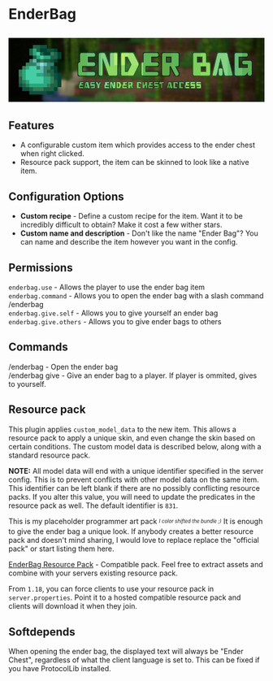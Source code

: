 # EnderBag
![A plugin for easy ender chest access](web/banner.png)
---
## Features
- A configurable custom item which provides access to the ender chest when right clicked.
- Resource pack support, the item can be skinned to look like a native item.

## Configuration Options
- **Custom recipe** - Define a custom recipe for the item. Want it to be incredibly difficult to obtain? Make it cost a few wither stars.
- **Custom name and description** - Don't like the name "Ender Bag"? You can name and describe the item however you want in the config.

## Permissions
`enderbag.use` - Allows the player to use the ender bag item  
`enderbag.command` - Allows you to open the ender bag with a slash command /enderbag  
`enderbag.give.self` - Allows you to give yourself an ender bag  
`enderbag.give.others` - Allows you to give ender bags to others  

## Commands
/enderbag - Open the ender bag  
/enderbag give <player> - Give an ender bag to a player. If player is ommited, gives to yourself.  

## Resource pack
This plugin applies `custom_model_data` to the new item. This allows a resource pack to apply a unique skin, and even change the skin based on certain conditions. The custom model data is described below, along with a standard resource pack. 

**NOTE:** All model data will end with a unique identifier specified in the server config. This is to prevent conflicts with other model data on the same item. This identifier can be left blank if there are no possibly conflicting resource packs. If you alter this value, you will need to update the predicates in the resource pack as well. The default identifier is `831`.

This is my placeholder programmer art pack <sub><sup>*I color shifted the bundle ;)*</sup></sub> It is enough to give the ender bag a unique look. If anybody creates a better
resource pack and doesn't mind sharing, I would love to replace replace the "official pack" or start listing them here.

[EnderBag Resource Pack](https://drive.google.com/file/d/1vIv1Z1259-t373P2_PKatjWAa9zHaqwh/view?usp=sharing) - Compatible pack. Feel free to extract assets and combine with your servers existing resource pack.

From `1.18`, you can force clients to use your resource pack in `server.properties`. Point it to a hosted compatible resource pack and clients will download it when they join.

## Softdepends
When opening the ender bag, the displayed text will always be "Ender Chest", regardless of what the client language is set to. This can be fixed if you have ProtocolLib installed.